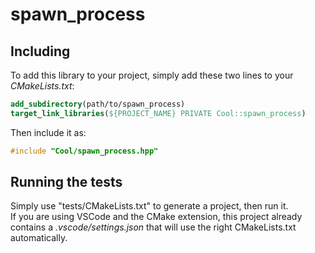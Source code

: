 # spawn_process

## Including

To add this library to your project, simply add these two lines to your *CMakeLists.txt*:
```cmake
add_subdirectory(path/to/spawn_process)
target_link_libraries(${PROJECT_NAME} PRIVATE Cool::spawn_process)
```

Then include it as:
```cpp
#include "Cool/spawn_process.hpp"
```

## Running the tests

Simply use "tests/CMakeLists.txt" to generate a project, then run it.<br/>
If you are using VSCode and the CMake extension, this project already contains a *.vscode/settings.json* that will use the right CMakeLists.txt automatically.
